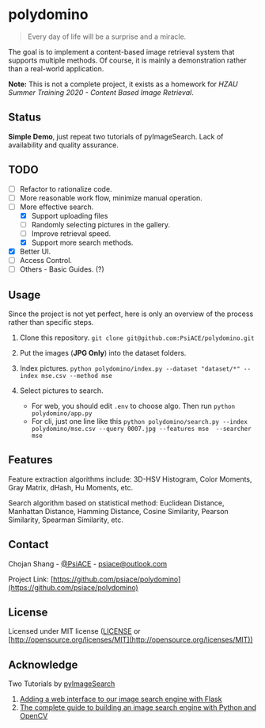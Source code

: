 # polydomino

> Every day of life will be a surprise and a miracle.

The goal is to implement a content-based image retrieval system that supports multiple methods. Of course, it is mainly a demonstration rather than a real-world application.

**Note:** This is not a complete project, it exists as a homework for *HZAU Summer Training 2020 - Content Based Image Retrieval*.

## Status

**Simple Demo**, just repeat two tutorials of pyImageSearch. Lack of availability and quality assurance.

## TODO

- [ ] Refactor to rationalize code.
- [ ] More reasonable work flow, minimize manual operation.
- [ ] More effective search. 
    - [x] Support uploading files 
    - [ ] Randomly selecting pictures in the gallery.
    - [ ] Improve retrieval speed.
    - [x] Support more search methods.
- [x] Better UI.
- [ ] Access Control.
- [ ] Others - Basic Guides. (?)

## Usage

Since the project is not yet perfect, here is only an overview of the process rather than specific steps.

1. Clone this repository. `git clone git@github.com:PsiACE/polydomino.git`
2. Put the images (**JPG Only**) into the dataset folders.
3. Index pictures. `python polydomino/index.py --dataset "dataset/*" --index mse.csv --method mse`
4. Select pictures to search.

    - For web, you should edit `.env` to choose algo. Then run `python polydomino/app.py`
    - For cli, just one line like this `python polydomino/search.py --index polydomino/mse.csv --query 0007.jpg --features mse  --searcher mse`

## Features

Feature extraction algorithms include: 3D-HSV Histogram, Color Moments, Gray Matrix, dHash, Hu Moments, etc.

Search algorithm based on statistical method: Euclidean Distance, Manhattan Distance, Hamming Distance, Cosine Similarity, Pearson Similarity, Spearman Similarity, etc.

## Contact

Chojan Shang - [@PsiACE](https://github.com/psiace) - <psiace@outlook.com>

Project Link: [https://github.com/psiace/polydomino](https://github.com/psiace/polydomino)

## License

Licensed under MIT license ([LICENSE](./LICENSE) or [http://opensource.org/licenses/MIT](http://opensource.org/licenses/MIT))

## Acknowledge

Two Tutorials by [pyImageSearch](https://www.pyimagesearch.com/)

1. [Adding a web interface to our image search engine with Flask](http://www.pyimagesearch.com/2014/12/08/adding-web-interface-image-search-engine-flask/)
2. [The complete guide to building an image search engine with Python and OpenCV](http://www.pyimagesearch.com/2014/12/01/complete-guide-building-image-search-engine-python-opencv/)
